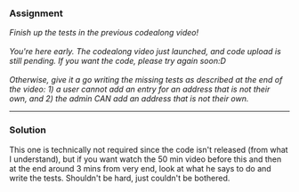 ### Assignment
<i>
Finish up the tests in the previous codealong video!
<br/> <br/> 
You're here early. The codealong video just launched, and code upload is still pending. If you want the code, please try again soon:D
<br/> <br/> 
Otherwise, give it a go writing the missing tests as described at the end of the video: 1) a user cannot add an entry for an address that is not their own, and 2) the admin CAN add an address that is not their own.

</i>
<hr/>

### Solution
This one is technically not required since the code isn't released (from what I understand), but if you want watch the 50 min video before this and then at the end around 3 mins from very end, look at what he says to do and write the tests. Shouldn't be hard, just couldn't be bothered.
